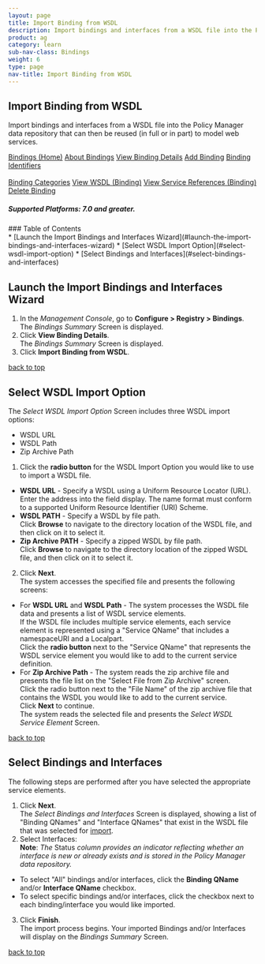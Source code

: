 ```yaml
---
layout: page
title: Import Binding from WSDL
description: Import bindings and interfaces from a WSDL file into the Policy Manager data repository that can then be reused (in full or in part) to model web services.
product: ag
category: learn
sub-nav-class: Bindings
weight:	6
type: page
nav-title: Import Binding from WSDL
---
```


## Import Binding from WSDL
Import bindings and interfaces from a WSDL file into the Policy Manager data repository that can then be reused (in full or in part) to model web services.

<a href="bindings_toc.html" class="button secondary">Bindings (Home)</a> <a href="../bindings/about_bindings.html" class="button secondary">About Bindings</a> <a href="../bindings/view_binding_details.html" class="button secondary">View Binding Details</a>    <a href="../bindings/add_binding.html" class="button secondary">Add Binding</a>  <a href="../bindings/binding_identifiers.html" class="button secondary">Binding Identifiers</a> <br><br><a href="../bindings/binding_categories.html" class="button secondary">Binding Categories</a> <a href="../bindings/view_wsdl_binding.html" class="button secondary">View WSDL (Binding)</a> <a href="../bindings/view_service_references_binding.html" class="button secondary">View Service References (Binding)</a> <a href="../bindings/delete_binding.html" class="button secondary">Delete Binding</a>
<h5 class="stamp">Supported Platforms: 7.0 and greater.</h5>
### Table of Contents
<div id="toc-marker"></div>
* [Launch the Import Bindings and Interfaces Wizard](#launch-the-import-bindings-and-interfaces-wizard)
* [Select WSDL Import Option](#select-wsdl-import-option)
* [Select Bindings and Interfaces](#select-bindings-and-interfaces)


## Launch the Import Bindings and Interfaces Wizard
1. In the *Management Console*, go to **Configure > Registry > Bindings**.  
The *Bindings Summary* Screen is displayed.
2. Click **View Binding Details**.  
The *Bindings Summary* Screen is displayed.
3. Click **Import Binding from WSDL**.

<a href="#top">back to top</a> 

## Select WSDL Import Option
The *Select WSDL Import Option* Screen includes three WSDL import options:

* WSDL URL
* WSDL Path
* Zip Archive Path

1. Click the **radio button** for the WSDL Import Option you would like to use to import a WSDL file.  
  *  **WSDL URL** - Specify a WSDL using a Uniform Resource Locator (URL).  
  Enter the address into the field display. The name format must conform to a supported Uniform Resource Identifier (URI) Scheme.
  *  **WSDL PATH** - Specify a WSDL by file path.  
  Click **Browse** to navigate to the directory location of the WSDL file, and then click on it to select it.
   *  **Zip Archive PATH** - Specify a zipped WSDL by file path.  
  Click **Browse** to navigate to the directory location of the zipped WSDL file, and then click on it to select it.
2. Click **Next**.  
The system accesses the specified file and presents the following screens:
  * For **WSDL URL** and **WSDL Path** - The system processes the WSDL file data and presents a list of WSDL service elements.  
If the WSDL file includes multiple service elements, each service element is represented using a "Service QName" that includes a namespaceURI and a Localpart.  
Click the **radio button** next to the "Service QName" that represents the WSDL service element you would like to add to the current service definition.
  * For **Zip Archive Path** - The system reads the zip archive file and presents the file list on the "Select File from Zip Archive" screen.  
Click the radio button next to the "File Name" of the zip archive file that contains the WSDL you would like to add to the current service.  
Click **Next** to continue.  
The system reads the selected file and presents the *Select WSDL Service Element* Screen.

<a href="#top">back to top</a> 

## Select Bindings and Interfaces
The following steps are performed after you have selected the appropriate service elements.

1. Click **Next**.  
The *Select Bindings and Interfaces* Screen is displayed, showing a list of "Binding QNames" and "Interface QNames" that exist in the WSDL file that was selected for [import](#select-wsdl-import-option).
2. Select Interfaces:  
**Note**: *The* Status *column provides an indicator reflecting whether an interface is new or already exists and is stored in the Policy Manager data repository.*
  * To select "All" bindings and/or interfaces, click the **Binding QName** and/or **Interface QName** checkbox.
  * To select specific bindings and/or interfaces, click the checkbox next to each binding/interface you would like imported.  
3. Click **Finish**.  
The import process begins.  Your imported Bindings and/or Interfaces will display on the *Bindings Summary* Screen.

<a href="#top">back to top</a> 

